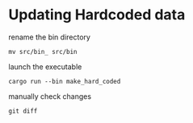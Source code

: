 

# Updating Hardcoded data

rename the bin directory

```
mv src/bin_ src/bin
```

launch the executable

```
cargo run --bin make_hard_coded
```

manually check changes

```
git diff
```